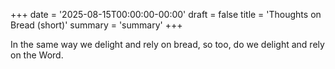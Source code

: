 +++
date = '2025-08-15T00:00:00-00:00'
draft = false
title = 'Thoughts on Bread (short)'
summary = 'summary'
+++

In the same way we delight and rely on bread, so too, do we delight and rely on the Word.
